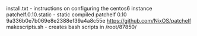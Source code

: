 install.txt - instructions on configuring the centos6 instance
patchelf.0.10.static - static compiled patchelf 0.10 9a336b0e7b069e8e2388ef39a4a8c55e https://github.com/NixOS/patchelf
makescripts.sh - creates bash scripts in /root/87850/
